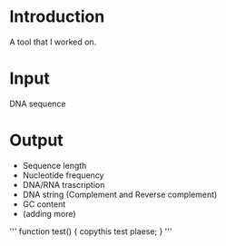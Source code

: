# Introduction
A tool that I worked on.

# Input
DNA sequence

# Output
- Sequence length
- Nucleotide frequency
- DNA/RNA trascription
- DNA string (Complement and Reverse complement)
- GC content
- (adding more)

'''
function test() {
copythis test plaese;
}
'''
